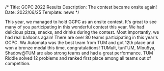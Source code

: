 /*
Title: GCPC 2022 Results
Description: The contest became onsite again!
Date: 2022/06/25
Template: news
*/

This year, we managed to hold GCPC as an onsite contest. It's great to see many of you participating in this wonderful contest this year. We had delicious pizza, snacks, and drinks during the contest. Most importantly, we had real balloons again! There are over 80 teams participating in this year's GCPC. Wa Automata was the best team from TUM and got 12th place and won a bronze medal this time, congratulations! TUMult, tunTUM, Mlou5ya, Shadow@TUM are also strong teams and had a great performance. TUM Riddle solved 12 problems and ranked first place among all teams out of competition. 

